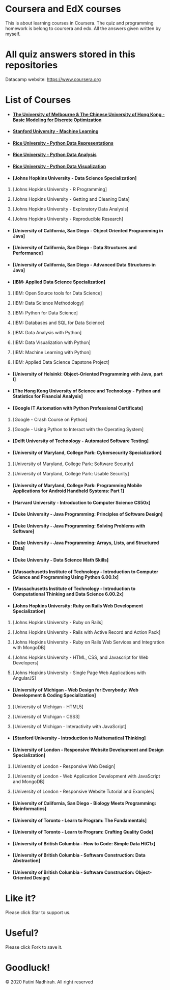 # Coursera and EdX courses
This is about learning courses in Coursera. The quiz and programming homework is belong to coursera and edx. All the answers given written by myself.

# All quiz answers stored in this repositories

Datacamp website: https://www.coursera.org

# List of Courses
- #### [The University of Melbourne & The Chinese University of Hong Kong - Basic Modeling for Discrete Optimization](./The%20University%20of%20Melbourne%20-%20Basic%20Modeling%20for%20Discrete%20Optimization.rar)
- #### [Stanford University - Machine Learning](./Stanford%20University%20-%20Machine%20Learning)
- #### [Rice University - Python Data Representations](./Rice-Python%20Data%20Representations)

- #### [Rice University - Python Data Analysis](./Rice-Python%20Data%20Analysis)

- #### [Rice University - Python Data Visualization](./Rice-Python%20Data%20Visualization)

- #### [Johns Hopkins University - Data Science Specialization]

1. [Johns Hopkins University - R Programming]

2. [Johns Hopkins University - Getting and Cleaning Data]

3. [Johns Hopkins University - Exploratory Data Analysis]

4. [Johns Hopkins University - Reproducible Research]

- #### [University of California, San Diego - Object Oriented Programming in Java]

- #### [University of California, San Diego - Data Structures and Performance]

- #### [University of California, San Diego - Advanced Data Structures in Java]

- #### [IBM: Applied Data Science Specialization]

1. [IBM: Open Source tools for Data Science]

2. [IBM: Data Science Methodology]

3. [IBM: Python for Data Science]
4. [IBM: Databases and SQL for Data Science]

5. [IBM: Data Analysis with Python]

6. [IBM: Data Visualization with Python]

7. [IBM: Machine Learning with Python]

8. [IBM: Applied Data Science Capstone Project]

- #### [University of Helsinki: Object-Oriented Programming with Java, part I]

- #### [The Hong Kong University of Science and Technology - Python and Statistics for Financial Analysis]

- #### [Google IT Automation with Python Professional Certificate]

1. [Google - Crash Course on Python]

2. [Google - Using Python to Interact with the Operating System]

- #### [Delft University of Technology - Automated Software Testing]
- #### [University of Maryland, College Park: Cybersecurity Specialization] 

1. [University of Maryland, College Park: Software Security]

2. [University of Maryland, College Park: Usable Security]

- #### [University of Maryland, College Park: Programming Mobile Applications for Android Handheld Systems: Part 1]

- #### [Harvard University - Introduction to Computer Science CS50x]

- #### [Duke University - Java Programming: Principles of Software Design]

- #### [Duke University - Java Programming: Solving Problems with Software]

- #### [Duke University - Java Programming: Arrays, Lists, and Structured Data]

- #### [Duke University - Data Science Math Skills]
- #### [Massachusetts Institute of Technology - Introduction to Computer Science and Programming Using Python 6.00.1x]

- #### [Massachusetts Institute of Technology - Introduction to Computational Thinking and Data Science 6.00.2x]
- #### [Johns Hopkins University: Ruby on Rails Web Development Specialization]
1. [Johns Hopkins University - Ruby on Rails]

2. [Johns Hopkins University - Rails with Active Record and Action Pack]
3. [Johns Hopkins University - Ruby on Rails Web Services and Integration with MongoDB]

4. [Johns Hopkins University - HTML, CSS, and Javascript for Web Developers]
5. [Johns Hopkins University - Single Page Web Applications with AngularJS]

- #### [University of Michigan - Web Design for Everybody: Web Development & Coding Specialization]

1. [University of Michigan - HTML5]

2. [University of Michigan - CSS3]

3. [University of Michigan -  Interactivity with JavaScript]

- #### [Stanford University - Introduction to Mathematical Thinking]

- #### [University of London - Responsive Website Development and Design Specialization]

1. [University of London - Responsive Web Design]

2. [University of London - Web Application Development with JavaScript and MongoDB]

3. [University of London - Responsive Website Tutorial and Examples]
- #### [University of California, San Diego - Biology Meets Programming: Bioinformatics]
- #### [University of Toronto - Learn to Program: The Fundamentals]

- #### [University of Toronto - Learn to Program: Crafting Quality Code]
- #### [University of British Columbia - How to Code: Simple Data HtC1x]

- #### [University of British Columbia - Software Construction: Data Abstraction]

- #### [University of British Columbia - Software Construction: Object-Oriented Design]



 # Like it? 
  Please click Star to support us.
  
 # Useful?
  Please click Fork to save it.
  
 # Goodluck!



© 2020 Fatini Nadhirah. All right reserved
